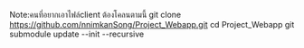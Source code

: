 Note:คนที่อยากเอาไฟล์client ต้องโคลนตามนี้
git clone https://github.com/nnimkanSong/Project_Webapp.git
cd Project_Webapp
git submodule update --init --recursive
